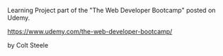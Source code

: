 Learning Project part of the "The Web Developer Bootcamp" posted on Udemy.

https://www.udemy.com/the-web-developer-bootcamp/

by Colt Steele